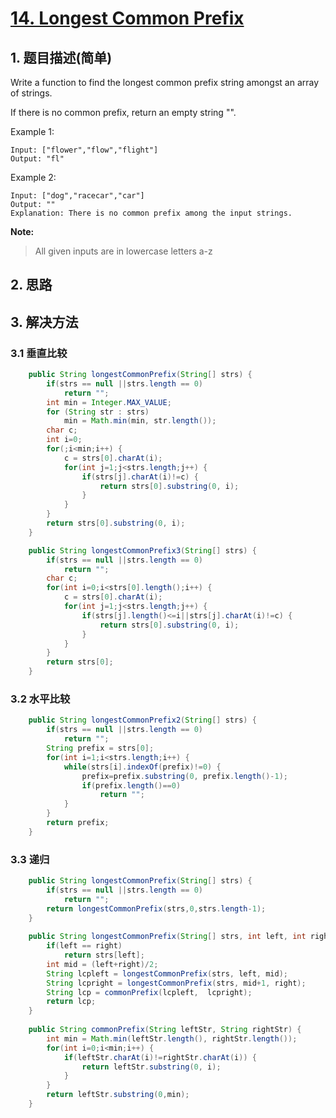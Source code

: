 # [14. Longest Common Prefix](https://leetcode-cn.com/problems/longest-common-prefix/)

## 1. 题目描述(简单)

Write a function to find the longest common prefix string amongst an array of strings.

If there is no common prefix, return an empty string "".

Example 1:
```
Input: ["flower","flow","flight"]
Output: "fl"
```
Example 2:
```
Input: ["dog","racecar","car"]
Output: ""
Explanation: There is no common prefix among the input strings.
```
**Note:**
> All given inputs are in lowercase letters a-z

## 2. 思路

## 3. 解决方法

### 3.1 垂直比较



```java
    public String longestCommonPrefix(String[] strs) {
    	if(strs == null ||strs.length == 0)
    		return "";
    	int min = Integer.MAX_VALUE;
    	for (String str : strs)
    		min = Math.min(min, str.length());
        char c;
        int i=0;
        for(;i<min;i++) {
        	c = strs[0].charAt(i);
        	for(int j=1;j<strs.length;j++) {
        		if(strs[j].charAt(i)!=c) {
        			return strs[0].substring(0, i);
        		}
        	}
        }
        return strs[0].substring(0, i);
    }
```



```java
    public String longestCommonPrefix3(String[] strs) {
    	if(strs == null ||strs.length == 0)
    		return "";
        char c;
        for(int i=0;i<strs[0].length();i++) {
        	c = strs[0].charAt(i);
        	for(int j=1;j<strs.length;j++) {
        		if(strs[j].length()<=i||strs[j].charAt(i)!=c) {
        			return strs[0].substring(0, i);
        		}
        	}
        }
        return strs[0];
    }

```




### 3.2 水平比较



```java
    public String longestCommonPrefix2(String[] strs) {
    	if(strs == null ||strs.length == 0)
    		return "";
    	String prefix = strs[0];
    	for(int i=1;i<strs.length;i++) {
    		while(strs[i].indexOf(prefix)!=0) {
    			prefix=prefix.substring(0, prefix.length()-1);
    			if(prefix.length()==0)
    				return "";
    		}
    	}
    	return prefix;
	}
```




### 3.3 递归



```java
    public String longestCommonPrefix(String[] strs) {
    	if(strs == null ||strs.length == 0)
    		return "";
        return longestCommonPrefix(strs,0,strs.length-1);
    }
    
    public String longestCommonPrefix(String[] strs, int left, int right) {
    	if(left == right)
    		return strs[left];
    	int mid = (left+right)/2;
    	String lcpleft = longestCommonPrefix(strs, left, mid);
    	String lcpright = longestCommonPrefix(strs, mid+1, right);
    	String lcp = commonPrefix(lcpleft,  lcpright);
    	return lcp;
    }
    
    public String commonPrefix(String leftStr, String rightStr) {
    	int min = Math.min(leftStr.length(), rightStr.length());
    	for(int i=0;i<min;i++) {
    		if(leftStr.charAt(i)!=rightStr.charAt(i)) {
    			return leftStr.substring(0, i);
    		}
    	}
		return leftStr.substring(0,min);
	}
```






